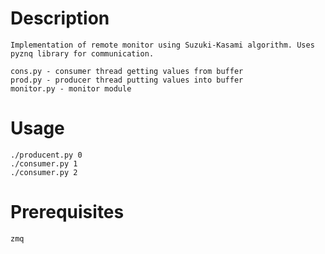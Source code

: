 # Description
```
Implementation of remote monitor using Suzuki-Kasami algorithm. Uses pyznq library for communication. 

cons.py - consumer thread getting values from buffer
prod.py - producer thread putting values into buffer
monitor.py - monitor module
```

# Usage
```
./producent.py 0
./consumer.py 1
./consumer.py 2
```

# Prerequisites
```
zmq
```
